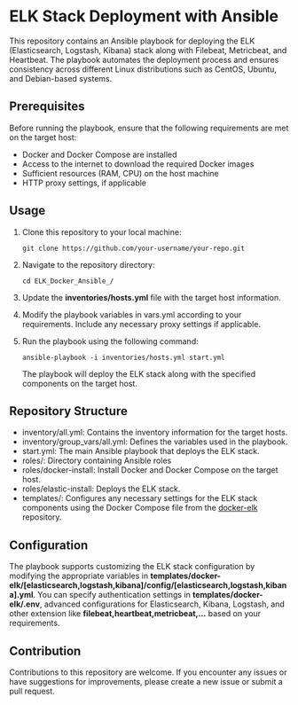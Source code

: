 # ELK Stack Deployment with Ansible

This repository contains an Ansible playbook for deploying the ELK (Elasticsearch, Logstash, Kibana) stack along with Filebeat, Metricbeat, and Heartbeat. The playbook automates the deployment process and ensures consistency across different Linux distributions such as CentOS, Ubuntu, and Debian-based systems.

## Prerequisites

Before running the playbook, ensure that the following requirements are met on the target host:

- Docker and Docker Compose are installed
- Access to the internet to download the required Docker images
- Sufficient resources (RAM, CPU) on the host machine
- HTTP proxy settings, if applicable

## Usage

1. Clone this repository to your local machine:

   ```shell
   git clone https://github.com/your-username/your-repo.git
2. Navigate to the repository directory:
   ```shell
   cd ELK_Docker_Ansible_/
   ```
3. Update the **inventories/hosts.yml** file with the target host information.
4. Modify the playbook variables in vars.yml according to your requirements. Include any necessary proxy settings if applicable.
5. Run the playbook using the following command:
   ```shell 
   ansible-playbook -i inventories/hosts.yml start.yml
   ```
   The playbook will deploy the ELK stack along with the specified components on the target host.

## Repository Structure

- inventory/all.yml: Contains the inventory information for the target hosts.
- inventory/group_vars/all.yml: Defines the variables used in the playbook.
- start.yml: The main Ansible playbook that deploys the ELK stack.
- roles/: Directory containing Ansible roles
- roles/docker-install: Install Docker and Docker Compose on the target host.
- roles/elastic-install: Deploys the ELK stack.
- templates/: Configures any necessary settings for the ELK stack components using the Docker Compose file from the [docker-elk](https://github.com/deviantony/docker-elk) repository.

## Configuration
The playbook supports customizing the ELK stack configuration by modifying the appropriate variables in **templates/docker-elk/[elasticsearch,logstash,kibana]/config/[elasticsearch,logstash,kibana].yml**. You can specify authentication settings in **templates/docker-elk/.env**, advanced configurations for Elasticsearch, Kibana, Logstash, and other extension like **filebeat,heartbeat,metricbeat,...** based on your requirements.

## Contribution
Contributions to this repository are welcome. If you encounter any issues or have suggestions for improvements, please create a new issue or submit a pull request.
